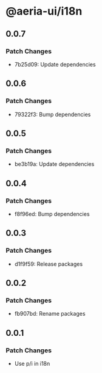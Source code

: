 # @aeria-ui/i18n

## 0.0.7

### Patch Changes

- 7b25d09: Update dependencies

## 0.0.6

### Patch Changes

- 79322f3: Bump dependencies

## 0.0.5

### Patch Changes

- be3b19a: Update dependencies

## 0.0.4

### Patch Changes

- f8f96ed: Bump dependencies

## 0.0.3

### Patch Changes

- d1f9f59: Release packages

## 0.0.2

### Patch Changes

- fb907bd: Rename packages

## 0.0.1

### Patch Changes

- Use p/i in i18n
